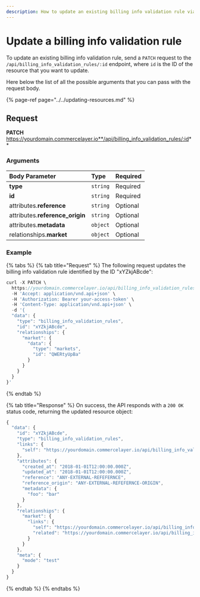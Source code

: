 ```yaml
---
description: How to update an existing billing info validation rule via API
---
```


# Update a billing info validation rule

To update an existing billing info validation rule, send a `PATCH` request to the `/api/billing_info_validation_rules/:id` endpoint, where `id` is the ID of the resource that you want to update.

Here below the list of all the possible arguments that you can pass with the request body.

{% page-ref page="../../updating-resources.md" %}

## Request

**PATCH** https://yourdomain.commercelayer.io**/api/billing_info_validation_rules/:id**

### Arguments

| Body Parameter | Type | Required |
| :--- | :--- | :--- |
| **type** | `string` | Required |
| **id** | `string` | Required |
| attributes.**reference** | `string` | Optional |
| attributes.**reference_origin** | `string` | Optional |
| attributes.**metadata** | `object` | Optional |
| relationships.**market** | `object` | Optional |

### Example

{% tabs %}
{% tab title="Request" %}
The following request updates the billing info validation rule identified by the ID "xYZkjABcde":

```javascript
curl -X PATCH \
  https://yourdomain.commercelayer.io/api/billing_info_validation_rules/xYZkjABcde \
  -H 'Accept: application/vnd.api+json' \
  -H 'Authorization: Bearer your-access-token' \
  -H 'Content-Type: application/vnd.api+json' \
  -d '{
  "data": {
    "type": "billing_info_validation_rules",
    "id": "xYZkjABcde",
    "relationships": {
      "market": {
        "data": {
          "type": "markets",
          "id": "QWERtyUpBa"
        }
      }
    }
  }
}'
```
{% endtab %}

{% tab title="Response" %}
On success, the API responds with a `200 OK` status code, returning the updated resource object:

```javascript
{
  "data": {
    "id": "xYZkjABcde",
    "type": "billing_info_validation_rules",
    "links": {
      "self": "https://yourdomain.commercelayer.io/api/billing_info_validation_rules/xYZkjABcde"
    },
    "attributes": {
      "created_at": "2018-01-01T12:00:00.000Z",
      "updated_at": "2018-01-01T12:00:00.000Z",
      "reference": "ANY-EXTERNAL-REFEFERNCE",
      "reference_origin": "ANY-EXTERNAL-REFEFERNCE-ORIGIN",
      "metadata": {
        "foo": "bar"
      }
    },
    "relationships": {
      "market": {
        "links": {
          "self": "https://yourdomain.commercelayer.io/api/billing_info_validation_rules/xYZkjABcde/relationships/market",
          "related": "https://yourdomain.commercelayer.io/api/billing_info_validation_rules/xYZkjABcde/market"
        }
      }
    },
    "meta": {
      "mode": "test"
    }
  }
}
```
{% endtab %}
{% endtabs %}

